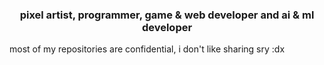 <h3 align="center">pixel artist, programmer, game & web developer and ai & ml developer</h3>

most of my repositories are confidential, i don't like sharing sry :dx
